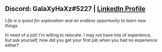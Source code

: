 ## Discord: GalaXyHaXz#5227 | [LinkedIn Profile](https://www.linkedin.com/public-profile/in/andi-seilee-016798204/)

*Life is a quest for exploration and an endless opportunity to learn new things.*

In need of a job! I'm willing to relocate. I may not have lots of experience, but ask yourself, how did you get your first job when you had no experience either?

<!--
**galaxyhaxz/galaxyhaxz** is a ✨ _special_ ✨ repository because its `README.md` (this file) appears on your GitHub profile.

Here are some ideas to get you started:

- 🔭 I’m currently working on ...
- 🌱 I’m currently learning ...
- 👯 I’m looking to collaborate on ...
- 🤔 I’m looking for help with ...
- 💬 Ask me about ...
- 📫 How to reach me: ...
- 😄 Pronouns: ...
- ⚡ Fun fact: ...
-->
